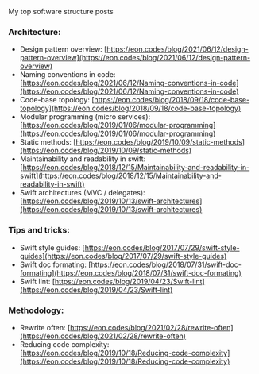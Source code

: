My top software structure posts <!--more-->

### Architecture:
- Design pattern overview: [https://eon.codes/blog/2021/06/12/design-pattern-overview](https://eon.codes/blog/2021/06/12/design-pattern-overview)
- Naming conventions in code: [https://eon.codes/blog/2021/06/12/Naming-conventions-in-code](https://eon.codes/blog/2021/06/12/Naming-conventions-in-code)
- Code-base topology: [https://eon.codes/blog/2018/09/18/code-base-topology](https://eon.codes/blog/2018/09/18/code-base-topology)
- Modular programming (micro services): [https://eon.codes/blog/2019/01/06/modular-programming](https://eon.codes/blog/2019/01/06/modular-programming)
- Static methods: [https://eon.codes/blog/2019/10/09/static-methods](https://eon.codes/blog/2019/10/09/static-methods)
- Maintainability and readability in swift: [https://eon.codes/blog/2018/12/15/Maintainability-and-readability-in-swift](https://eon.codes/blog/2018/12/15/Maintainability-and-readability-in-swift)
- Swift architectures (MVC / delegates): [https://eon.codes/blog/2019/10/13/swift-architectures](https://eon.codes/blog/2019/10/13/swift-architectures)

### Tips and tricks:
- Swift style guides: [https://eon.codes/blog/2017/07/29/swift-style-guides](https://eon.codes/blog/2017/07/29/swift-style-guides)
- Swift doc formating: [https://eon.codes/blog/2018/07/31/swift-doc-formating](https://eon.codes/blog/2018/07/31/swift-doc-formating)
- Swift lint: [https://eon.codes/blog/2019/04/23/Swift-lint](https://eon.codes/blog/2019/04/23/Swift-lint)

### Methodology:
- Rewrite often: [https://eon.codes/blog/2021/02/28/rewrite-often](https://eon.codes/blog/2021/02/28/rewrite-often)
- Reducing code complexity: [https://eon.codes/blog/2019/10/18/Reducing-code-complexity](https://eon.codes/blog/2019/10/18/Reducing-code-complexity)
